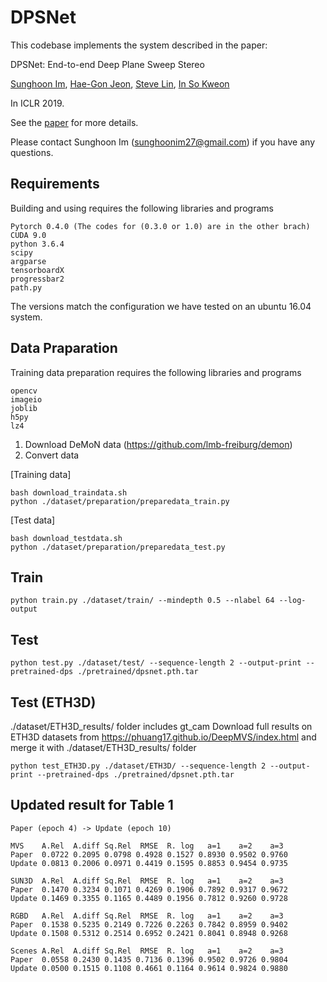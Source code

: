 # DPSNet

This codebase implements the system described in the paper:

DPSNet: End-to-end Deep Plane Sweep Stereo

[Sunghoon Im](https://sunghoonim.github.io/), [Hae-Gon Jeon](https://sites.google.com/site/hgjeoncv/), [Steve Lin](https://www.microsoft.com/en-us/research/people/stevelin/), [In So Kweon](http://rcv.kaist.ac.kr/)

In ICLR 2019.

See the [paper](https://openreview.net/pdf?id=ryeYHi0ctQ) for more details. 

Please contact Sunghoon Im (sunghoonim27@gmail.com) if you have any questions.


## Requirements

Building and using requires the following libraries and programs

    Pytorch 0.4.0 (The codes for (0.3.0 or 1.0) are in the other brach)
    CUDA 9.0
    python 3.6.4
    scipy
    argparse
    tensorboardX
    progressbar2
    path.py
    
The versions match the configuration we have tested on an ubuntu 16.04 system.

## Data Praparation 

Training data preparation requires the following libraries and programs

    opencv
    imageio
    joblib
    h5py
    lz4
    
1. Download DeMoN data (https://github.com/lmb-freiburg/demon)
2. Convert data

[Training data]
    
```
bash download_traindata.sh
python ./dataset/preparation/preparedata_train.py
```

[Test data]
    
```
bash download_testdata.sh
python ./dataset/preparation/preparedata_test.py
```
    
## Train
```
python train.py ./dataset/train/ --mindepth 0.5 --nlabel 64 --log-output
```

## Test
```
python test.py ./dataset/test/ --sequence-length 2 --output-print --pretrained-dps ./pretrained/dpsnet.pth.tar
```

## Test (ETH3D)
./dataset/ETH3D_results/ folder includes gt_cam
Download full results on ETH3D datasets from https://phuang17.github.io/DeepMVS/index.html and merge it with ./dataset/ETH3D_results/ folder
```
python test_ETH3D.py ./dataset/ETH3D/ --sequence-length 2 --output-print --pretrained-dps ./pretrained/dpsnet.pth.tar
```

## Updated result for Table 1
```
Paper (epoch 4) -> Update (epoch 10)

MVS    A.Rel  A.diff Sq.Rel  RMSE  R. log   a=1    a=2    a=3
Paper  0.0722 0.2095 0.0798 0.4928 0.1527 0.8930 0.9502 0.9760
Update 0.0813 0.2006 0.0971 0.4419 0.1595 0.8853 0.9454 0.9735

SUN3D  A.Rel  A.diff Sq.Rel  RMSE  R. log   a=1    a=2    a=3
Paper  0.1470 0.3234 0.1071 0.4269 0.1906 0.7892 0.9317 0.9672
Update 0.1469 0.3355 0.1165 0.4489 0.1956 0.7812 0.9260 0.9728

RGBD   A.Rel  A.diff Sq.Rel  RMSE  R. log   a=1    a=2    a=3
Paper  0.1538 0.5235 0.2149 0.7226 0.2263 0.7842 0.8959 0.9402
Update 0.1508 0.5312 0.2514 0.6952 0.2421 0.8041 0.8948 0.9268

Scenes A.Rel  A.diff Sq.Rel  RMSE  R. log   a=1    a=2    a=3
Paper  0.0558 0.2430 0.1435 0.7136 0.1396 0.9502 0.9726 0.9804
Update 0.0500 0.1515 0.1108 0.4661 0.1164 0.9614 0.9824 0.9880
```
